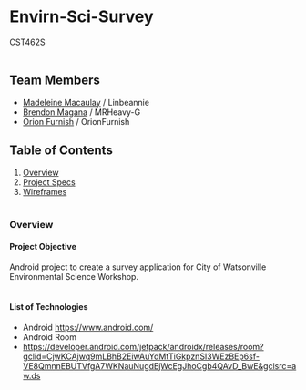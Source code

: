 # Envirn-Sci-Survey
CST462S
<br/><br/>

## Team Members
- [Madeleine Macaulay](https://github.com/Linbeannie) / Linbeannie
- [Brendon Magana](https://github.com/MRHeavy-G) / MRHeavy-G
- [Orion Furnish](https://github.com/OrionFurnish) / OrionFurnish

## Table of Contents
1. [Overview](#Overview)
2. [Project Specs](#Specs)
3. [Wireframes](#Wireframes)
</br></br>

### Overview
#### Project Objective
Android project to create a survey application for City of Watsonville Environmental Science Workshop.
</br></br>

#### List of Technologies
- Android
https://www.android.com/
- Android Room
- https://developer.android.com/jetpack/androidx/releases/room?gclid=CjwKCAjwq9mLBhB2EiwAuYdMtTiGkpznSI3WEzBEp6sf-VE8QmnnEBUTVfgA7WKNauNugdEjWcEgJhoCgb4QAvD_BwE&gclsrc=aw.ds

